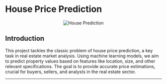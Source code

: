 # House Price Prediction

<div align="center">
    <img src="https://thumbor.forbes.com/thumbor/fit-in/1290x/https://www.forbes.com/advisor/wp-content/uploads/2022/10/what-is-a-townhouse.jpeg.jpg" alt="House Prediction">
</div>

## Introduction
This project tackles the classic problem of house price prediction, a key task in real estate market analysis. Using machine learning models, we aim to predict property values based on features like location, size, and other relevant specifications. The goal is to provide accurate price estimations, crucial for buyers, sellers, and analysts in the real estate sector.

---
